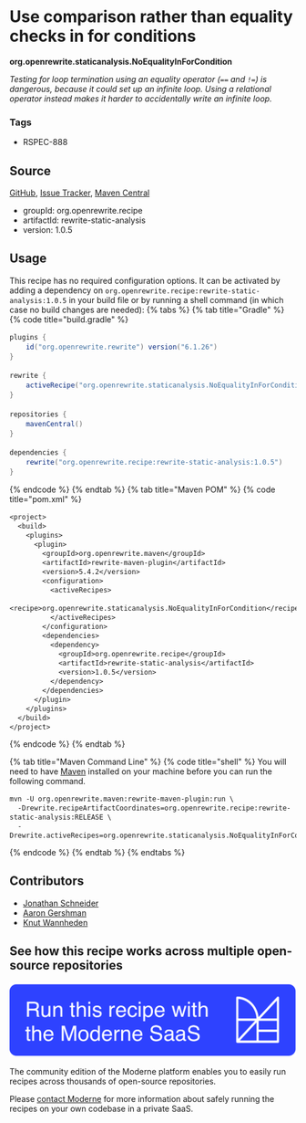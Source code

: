 # Use comparison rather than equality checks in for conditions

**org.openrewrite.staticanalysis.NoEqualityInForCondition**

_Testing for loop termination using an equality operator (`==` and `!=`) is dangerous, because it could set up an infinite loop. Using a relational operator instead makes it harder to accidentally write an infinite loop._

### Tags

* RSPEC-888

## Source

[GitHub](https://github.com/openrewrite/rewrite-static-analysis/blob/main/src/main/java/org/openrewrite/staticanalysis/NoEqualityInForCondition.java), [Issue Tracker](https://github.com/openrewrite/rewrite-static-analysis/issues), [Maven Central](https://central.sonatype.com/artifact/org.openrewrite.recipe/rewrite-static-analysis/1.0.5/jar)

* groupId: org.openrewrite.recipe
* artifactId: rewrite-static-analysis
* version: 1.0.5


## Usage

This recipe has no required configuration options. It can be activated by adding a dependency on `org.openrewrite.recipe:rewrite-static-analysis:1.0.5` in your build file or by running a shell command (in which case no build changes are needed): 
{% tabs %}
{% tab title="Gradle" %}
{% code title="build.gradle" %}
```groovy
plugins {
    id("org.openrewrite.rewrite") version("6.1.26")
}

rewrite {
    activeRecipe("org.openrewrite.staticanalysis.NoEqualityInForCondition")
}

repositories {
    mavenCentral()
}

dependencies {
    rewrite("org.openrewrite.recipe:rewrite-static-analysis:1.0.5")
}
```
{% endcode %}
{% endtab %}
{% tab title="Maven POM" %}
{% code title="pom.xml" %}
```markup
<project>
  <build>
    <plugins>
      <plugin>
        <groupId>org.openrewrite.maven</groupId>
        <artifactId>rewrite-maven-plugin</artifactId>
        <version>5.4.2</version>
        <configuration>
          <activeRecipes>
            <recipe>org.openrewrite.staticanalysis.NoEqualityInForCondition</recipe>
          </activeRecipes>
        </configuration>
        <dependencies>
          <dependency>
            <groupId>org.openrewrite.recipe</groupId>
            <artifactId>rewrite-static-analysis</artifactId>
            <version>1.0.5</version>
          </dependency>
        </dependencies>
      </plugin>
    </plugins>
  </build>
</project>
```
{% endcode %}
{% endtab %}

{% tab title="Maven Command Line" %}
{% code title="shell" %}
You will need to have [Maven](https://maven.apache.org/download.cgi) installed on your machine before you can run the following command.

```shell
mvn -U org.openrewrite.maven:rewrite-maven-plugin:run \
  -Drewrite.recipeArtifactCoordinates=org.openrewrite.recipe:rewrite-static-analysis:RELEASE \
  -Drewrite.activeRecipes=org.openrewrite.staticanalysis.NoEqualityInForCondition
```
{% endcode %}
{% endtab %}
{% endtabs %}

## Contributors
* [Jonathan Schneider](mailto:jkschneider@gmail.com)
* [Aaron Gershman](mailto:aegershman@gmail.com)
* [Knut Wannheden](mailto:knut@moderne.io)


## See how this recipe works across multiple open-source repositories

[![Moderne Link Image](/.gitbook/assets/ModerneRecipeButton.png)](https://app.moderne.io/recipes/org.openrewrite.staticanalysis.NoEqualityInForCondition)

The community edition of the Moderne platform enables you to easily run recipes across thousands of open-source repositories.

Please [contact Moderne](https://moderne.io/product) for more information about safely running the recipes on your own codebase in a private SaaS.
